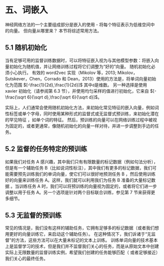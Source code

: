 # 五、词嵌入

神经网络方法的一个主要组成部分是嵌入的使用 - 将每个特征表示为低维空间中的向量。 但向量从哪里来？ 本节将综述常用方法。

## 5.1 随机初始化

当有足够可用的监督训练数据时，可以将特征嵌入视为与其他模型参数：将嵌入向量初始化为随机值，并让网络训练过程将它们调整为“好的”向量。 随机初始化必须小心执行。 有效的 word2vec 实现（Mikolov 等，2013; Mikolov，Sutskever，Chen，Corrado 和 Dean，2013）使用的方法是，将单词向量初始化为范围 $[-\frac{1}{2d},\frac{1}{2d}]$ 其中`d`是维数。 另一种选择是使用 xavier 初始化（请参阅第 6.3 节），并使用均匀采样的值进行初始化，它来自 $[-\frac{\sqrt 6}{\sqrt d},\frac{\sqrt 6}{\sqrt d}]$。

实际上，人们通常会使用随机初始化方法，来初始化常见特征的嵌入向量，例如词性标签或单个字母，同时使用某种形式的监督式或无监督式预训练，来初始化潜在的罕见特征 ，如单个词的特征。 然后，预训练的向量可以在网络训练过程中被视为固定的，或者更通常，像随机初始化的向量一样对待，并进一步调整到手边的任务。

## 5.2 监督的任务特定的预训练

如果我们对任务 A 感兴趣，其中我们只有有限数量的标记数据（例如句法分析），但是有一个辅助任务 B（比如说词性标注），其中我们有更多的标记数据，我们可能需要预先训练我们的单词向量，使它们可以很好地预测任务 B ，然后使用训练好的向量来训练任务 A。这样，我们就可以利用我们为任务 B 准备的大量标记数据 。当训练任务 A 时，我们可以将预训练的向量视为固定的，或者将它们进一步调整以用于任务 A。另一个选项是针对两个目标联合训练，参见第 7 节来获得更多细节。


## 5.3 无监督的预训练

常见的情况是，我们没有这样的辅助任务，它拥有足够多的标记数据（或者我们想用更好的向量训练它，来启动这个辅助任务）。 在这种情况下，我们诉诸于“无监督”的方法，这些方法可以在大量未标记的文本上训练。 训练单词向量的技术基本上是监督学习的技术，但是我们并不监督我们关心的任务，而是从原始文本中创建实际上无限数量的监督训练实例，希望我们创建的任务能够匹配（ 或者足够接近）我们关心的最终任务。

